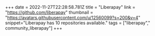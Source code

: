 +++
date = 2022-11-27T22:28:58.781Z
title = "Liberapay"
link = "https://github.com/liberapay"
thumbnail = "https://avatars.githubusercontent.com/u/12560099?s=200&v=4"
snippet="Liberapay has 10 repositories available."
tags = ["liberapay"," community_liberapay"]
+++
